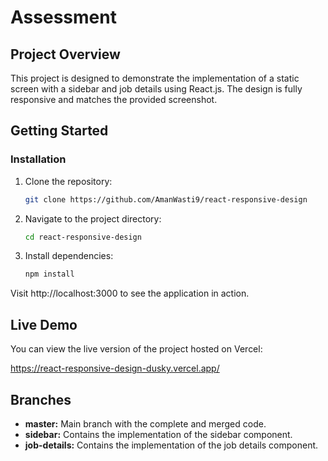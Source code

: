 # Assessment

## Project Overview

This project is designed to demonstrate the implementation of a static screen with a sidebar and job details using React.js. The design is fully responsive and matches the provided screenshot.

## Getting Started

### Installation

1. Clone the repository:
   ```bash
   git clone https://github.com/AmanWasti9/react-responsive-design

2. Navigate to the project directory:
    ```bash
    cd react-responsive-design

3. Install dependencies:
    ```bash
    npm install

Visit http://localhost:3000 to see the application in action.

## Live Demo
You can view the live version of the project hosted on Vercel:

https://react-responsive-design-dusky.vercel.app/

## Branches
- **master:** Main branch with the complete and merged code.
- **sidebar:** Contains the implementation of the sidebar component.
- **job-details:** Contains the implementation of the job details component.
